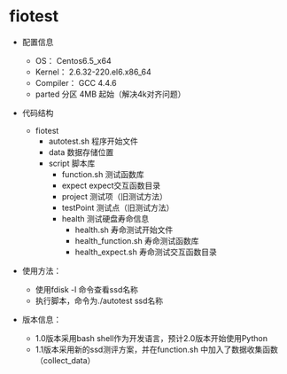 # fiotest
* 配置信息	
	* OS：	Centos6.5_x64
	* Kernel：	2.6.32-220.el6.x86_64
	* Compiler：	GCC 4.4.6
  	* parted 分区 4MB 起始（解决4k对齐问题）

* 代码结构
	* fiotest
		* autotest.sh 程序开始文件
		* data 数据存储位置
		* script 脚本库
			* function.sh 测试函数库
			* expect expect交互函数目录
			* project 测试项（旧测试方法）
			* testPoint 测试点（旧测试方法）
			* health 测试硬盘寿命信息
				* health.sh 寿命测试开始文件
				* health_function.sh 寿命测试函数库
				* health_expect.sh 寿命测试交互函数目录

* 使用方法：
  * 使用fdisk -l 命令查看ssd名称
  * 执行脚本，命令为./autotest ssd名称
* 版本信息：
  * 1.0版本采用bash shell作为开发语言，预计2.0版本开始使用Python
  * 1.1版本采用新的ssd测评方案，并在function.sh 中加入了数据收集函数（collect_data）

